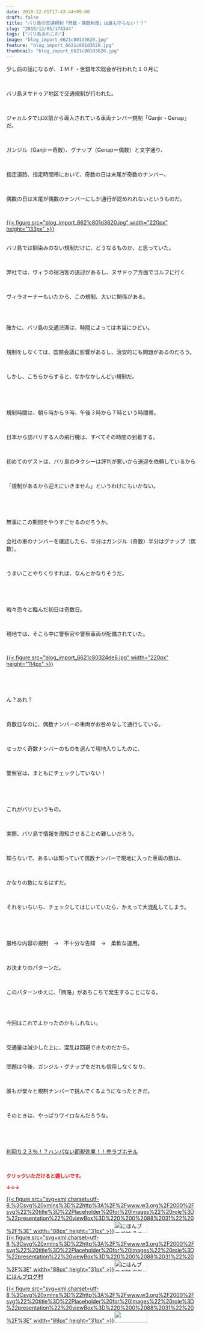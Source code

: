 ```yaml
---
date: 2018-12-05T17:43:44+09:00
draft: false
title: "バリ島の交通規制「奇数・偶数制度」は誰も守らない！？"
slug: "2018/12/05/174344"
tags: ["バリ島あれこれ"]
image: "blog_import_6621c801d3620.jpg"
feature: "blog_import_6621c801d3620.jpg"
thumbnail: "blog_import_6621c801d3620.jpg"
---
```

<p>少し前の話になるが、ＩＭＦ・世銀年次総会が行われた１０月に</p><p> </p><p>バリ島ヌサドゥア地区で交通規制が行われた。</p><p> </p><p>ジャカルタでは以前から導入されている車両ナンバー規制「Ganjir - Genap」だ。</p><p> </p><p>ガンジル（Ganjir＝奇数）、グナップ（Genap＝偶数）と文字通り、</p><p> </p><p>指定道路、指定時間帯において、奇数の日は末尾が奇数のナンバー、</p><p> </p><p>偶数の日は末尾が偶数のナンバーにしか通行が認めれれないというものだ。</p><p> </p><p><a href="blog_import_6621c801d3620.jpg">{{< figure src="blog_import_6621c801d3620.jpg" width="220px" height="133px" >}}</a></p><p><br/>バリ島では馴染みのない規制だけに、どうなるものか、と思っていた。</p><p> </p><p>弊社では、ヴィラの宿泊客の送迎があるし、ヌサドゥア方面でゴルフに行く</p><p> </p><p>ヴィラオーナーもいたから、この規制、大いに関係がある。</p><p> </p><p><br/>確かに、バリ島の交通渋滞は、時間によっては本当にひどい。</p><p> </p><p>規制をしなくては、国際会議に影響があるし、治安的にも問題があるのだろう。</p><p> </p><p>しかし、こちらからすると、なかなかしんどい規制だ。</p><p> </p><p> </p><p>規制時間は、朝６時から９時、午後３時から７時という時間帯。</p><p> </p><p>日本から訪バリする人の飛行機は、すべてその時間の到着する。</p><p> </p><p>初めてのゲストは、バリ島のタクシーは評判が悪いから送迎を依頼しているから</p><p> </p><p>「規制があるから迎えにいきません」というわけにもいかない。</p><p> </p><p> </p><p>無事にこの期間をやりすごせるのだろうか。</p><p><br/>会社の車のナンバーを確認したら、半分はガンジル（奇数）半分はグナップ（偶数）。</p><p> </p><p>うまいことやりくりすれば、なんとかなりそうだ。</p><p> </p><p> </p><p>戦々恐々と臨んだ初日は奇数日。</p><p> </p><p>現地では、そこら中に警察官や警察車両が配備されていた。</p><p> </p><p><a href="blog_import_6621c80324de6.jpg">{{< figure src="blog_import_6621c80324de6.jpg" width="220px" height="114px" >}}</a></p><p> </p><p> </p><p>ん？あれ？</p><p> </p><p>奇数日なのに、偶数ナンバーの車両がお咎めなしで通行している。</p><p> </p><p>せっかく奇数ナンバーのものを選んで現地入りしたのに、</p><p> </p><p>警察官は、まともにチェックしていない！</p><p> </p><p> </p><p>これがバリというもの。</p><p> </p><p>実際、バリ島で情報を周知させることの難しいだろう。</p><p> </p><p>知らないで、あるいは知っていて偶数ナンバーで現地に入った車両の数は、</p><p> </p><p>かなりの数になるはずだ。</p><p> </p><p>それをいちいち、チェックしてはじいていたら、かえって大混乱してしまう。</p><p> </p><p> </p><p>厳格な内容の規制　→　不十分な告知　→　柔軟な運用。</p><p> </p><p>お決まりのパターンだ。</p><p> </p><p>このパターンゆえに、「賄賂」があちこちで発生することになる。</p><p> </p><p><br/>今回はこれでよかったのかもしれない。</p><p> </p><p>交通量は減少した上に、混乱は回避できたのだから。</p><p><br/>問題は今後、ガンジル・グナップをだれも信用しなくなり、</p><p> </p><p>誰もが堂々と規制ナンバーで挑んでくるようになったときだ。</p><p> </p><p>そのときは、やっぱりワイロなんだろうな。</p><p> </p><p> </p><p><a href="entry-12416230297.html#_=_" target="_blank">利回り２３％！？ハンパない節税効果！！売ラブホテル</a></p><p> </p><p><font color="#ff0000" size="2"><strong>クリックいただけると嬉しいです。</strong></font></p><p><font color="#ff0000" size="2"><strong>↓↓↓</strong></font></p><p><a href="ranking.html?p_cid=01260127" id="&amp;blogmura_banner" target="_blank">{{< figure src="svg+xml;charset=utf-8,%3Csvg%20xmlns%3D%22http%3A%2F%2Fwww.w3.org%2F2000%2Fsvg%22%20title%3D%22Placeholder%20for%20Images%22%20role%3D%22presentation%22%20viewBox%3D%220%200%2088%2031%22%20%2F%3E" width="88px" height="31px" >}}<noscript><img alt="にほんブログ村 その他生活ブログ 不動産投資へ" border="0" height="31" src="https://img-proxy.blog-video.jp/images?url=http%3A%2F%2Flife.blogmura.com%2Fhudousantoushi%2Fimg%2Fhudousantoushi88_31.gif" width="88"></noscript></a><br/><a href="ranking.html?p_cid=01260127" target="_blank">{{< figure src="svg+xml;charset=utf-8,%3Csvg%20xmlns%3D%22http%3A%2F%2Fwww.w3.org%2F2000%2Fsvg%22%20title%3D%22Placeholder%20for%20Images%22%20role%3D%22presentation%22%20viewBox%3D%220%200%2088%2031%22%20%2F%3E" width="88px" height="31px" >}}<noscript><img alt="にほんブログ村 海外生活ブログ バリ島情報へ" border="0" height="31" src="https://img-proxy.blog-video.jp/images?url=http%3A%2F%2Foverseas.blogmura.com%2Fbali%2Fimg%2Fbali88_31.gif" width="88"></noscript></a><br/><a href="ranking.html?p_cid=01260127" target="_blank">にほんブログ村</a></p><p><a href="link.php?1804582" title="人気ブログランキングへ">{{< figure src="svg+xml;charset=utf-8,%3Csvg%20xmlns%3D%22http%3A%2F%2Fwww.w3.org%2F2000%2Fsvg%22%20title%3D%22Placeholder%20for%20Images%22%20role%3D%22presentation%22%20viewBox%3D%220%200%2088%2031%22%20%2F%3E" width="88px" height="31px" >}}<noscript><img border="0" height="31" src="https://blog.with2.net/img/banner/banner_22.gif" width="88"></noscript></a></p><p> </p>

